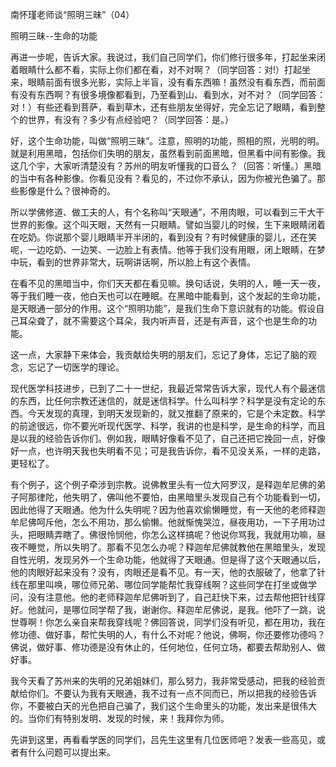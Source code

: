 
南怀瑾老师谈“照明三昧”（04）

照明三昧--生命的功能

再进一步呢，告诉大家。我说过，我们自己同学们，你们修行很多年，打起坐来闭着眼睛什么都不看，实际上你们都在看，对不对啊？（同学回答：对!）打起坐来，眼睛前面有很多光影，实际上半盲，没有看东西嘛！虽然没有看东西，而前面有没有东西啊？有很多境像都看到，乃至看到山、看到水，对不对？（同学回答：对！）有些还看到菩萨，看到草木，还有些朋友坐得好，完全忘记了眼睛，看到整个的世界，有没有？多少有点经验吧？（同学回答：是。）

好，这个生命功能，叫做“照明三昧”。注意，照明的功能，照相的照，光明的明。就是利用黑暗，包括你们失明的朋友，虽然看到前面黑暗，但黑看中间有影像。我这几个宇，大家听清楚没有？苏州的明友听懂我的口音么？（回答：听懂。）黑暗的当中有各种影像。你看见没有？看见的，不过你不承认，因为你被光色骗了。那些影像是什么？很神奇的。

所以学佛修道、做工夫的人，有个名称叫“天眼通”，不用肉眼，可以看到三干大干世界的影像。这个叫天眼，天然有一只眼睛。譬如当婴儿的时候，生下来眼睛闭着在吃奶。你说那个婴儿眼睛半开半闭的，看到没有？有时候健康的婴儿，还在笑呢，一边吃奶、一边笑、一边脸上有表情。他等于我们没有用眼，闭上眼睛，在梦中玩，看到的世界非常大，玩啊讲话啊，所以脸上有这个表情。

在看不见的黑暗当中，你们天天都在看见嘛。换句话说，失明的人，睡一天一夜，等于我们睡一夜，他白天也可以在睡眠。在黑暗中能看到，这个发起的生命功能，是天眼通一部分的作用。这个“照明功能”，是我们生命下意识就有的功能。假设自己耳朵聋了，就不需要这个耳朵，我内听声音，还是有声音，这个也是生命的功能。

这一点，大家静下来体会，我贡献给失明的朋友们，忘记了身体，忘记了脑的观念，忘记了一切医学的理论。

现代医学科技进步，已到了二十一世纪，我最近常常告诉大家，现代人有个最迷信的东西，比任何宗教还迷信的，就是迷信科学。什么叫科学？科学是没有定论的东西。今天发现的真理，到明天发现新的，就又推翻了原来的，它是个未定数。科学的前途很远，你不要光听现代医学、科学，我讲的也是科学，是生命的科学，而且是以我的经验告诉你们。例如我，眼睛好像看不见了，自己还把它挽回一点，好像好一点，也许明天我也失明看不见；可是我告诉你，看不见没关系，一样的走路，更轻松了。

有个例子，这个例子牵涉到宗教。说佛教里头有一位大阿罗汉，是释迦牟尼佛的弟子阿那律陀，他失明了，佛叫他不要怕，由黑暗里头发现自己有个功能看到一切，因此他得了天眼通。他为什么失明呢？因为他喜欢偷懒睡觉，有一天他的老师释迦牟尼佛呵斥他，怎么不用功，那么偷懒。他就惭愧哭泣，昼夜用功，一下子用功过头，把眼睛弄瞎了。佛很怜悯他，你怎么这样搞呢？他说你骂我，我就用功嘛，昼夜不睡觉，所以失明了。那看不见怎么办呢？释迦牟尼佛就教他在黑暗里头，发现自性光明，发现另外一个生命功能，他就得了天眼通。但是得了这个天眼通以后，他的肉眼好起来没有？没有，肉眼还是看不见。有一天，他的衣服破了，他拿了针线在那里叫唤，哪位师兄弟、哪位同学能帮忙我穿线啊？这些同学在打坐或做学问，没有注意他。他的老师释迦牟尼佛听到了，自己赶快下来，过去帮他把针线穿好。他就问，是哪位同学帮了我，谢谢你。释迦牟尼佛说，是我。他吓了一跳，说世尊啊！你怎么亲自来帮我穿线呢？佛回答说，同学们没有听见，都在用功，我在修功德、做好事，帮忙失明的人，有什么不对呢？他说，佛啊，你还要修功德吗？佛说，做好事、修功德是没有休止的，任何地位，任何立场，都要去帮助别人、做好事。

我今天看了苏州来的失明的兄弟姐妹们，那么努力，我非常受感动，把我的经验贡献给你们。不要认为我有天眼通，我不过有一点不同而已，所以把我的经验告诉你，不要被白天的光色把自己骗了，我们这个生命里头的功能，发出来是很伟大的。当你们有特别发明、发现的时候，来！我拜你为师。

先讲到这里，再看看学医的同学们，吕先生这里有几位医师吧？发表一些高见，或者有什么问题可以提出来。